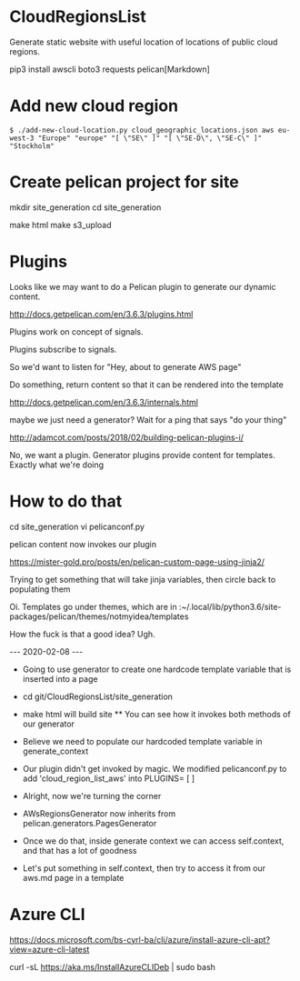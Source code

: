 # CloudRegionsList
Generate static website with useful location of locations of public cloud regions.

pip3 install awscli boto3 requests pelican[Markdown]

# Add new cloud region

`$ ./add-new-cloud-location.py cloud_geographic_locations.json aws eu-west-3 "Europe" "europe" "[ \"SE\" ]" "[ \"SE-D\", \"SE-C\" ]" "Stockholm"`

# Create pelican project for site

mkdir site_generation
cd site_generation

make html
make s3_upload


# Plugins

Looks like we may want to do a Pelican plugin to generate our dynamic content.

http://docs.getpelican.com/en/3.6.3/plugins.html

Plugins work on concept of signals.

Plugins subscribe to signals. 

So we'd want to listen for "Hey, about to generate AWS page"

Do something, return content so that it can be rendered into the template

http://docs.getpelican.com/en/3.6.3/internals.html

maybe we just need a generator?  Wait for a ping that says "do your thing" 

http://adamcot.com/posts/2018/02/building-pelican-plugins-i/

No, we want a plugin. Generator plugins provide content for templates. Exactly what we're doing

# How to do that

cd site_generation
vi pelicanconf.py

pelican content now invokes our plugin

https://mister-gold.pro/posts/en/pelican-custom-page-using-jinja2/

Trying to get something that will take jinja variables, then circle back to populating them


Oi.  Templates go under themes, which are in :~/.local/lib/python3.6/site-packages/pelican/themes/notmyidea/templates

How the fuck is that a good idea?  Ugh.


--- 2020-02-08 ---

* Going to use generator to create one hardcode template variable that is inserted into a page
* cd git/CloudRegionsList/site_generation
* make html will build site
** You can see how it invokes both methods of our generator
* Believe we need to populate our hardcoded template variable in generate_context
* Our plugin didn't get invoked by magic. We modified pelicanconf.py to add 'cloud_region_list_aws' into PLUGINS= [ ] 

* Alright, now we're turning the corner
* AWsRegionsGenerator now inherits from pelican.generators.PagesGenerator
* Once we do that, inside generate context we can access self.context, and that has a lot of goodness
* Let's put something in self.context, then try to access it from our aws.md page in a template

# Azure CLI
https://docs.microsoft.com/bs-cyrl-ba/cli/azure/install-azure-cli-apt?view=azure-cli-latest

curl -sL https://aka.ms/InstallAzureCLIDeb | sudo bash

